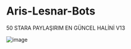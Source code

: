# Aris-Lesnar-Bots
50 STARA PAYLAŞIRIM EN GÜNCEL HALİNİ V13 

![image](https://user-images.githubusercontent.com/79768100/171483922-5ff8887b-3655-4571-913d-23383730ff7c.png)
